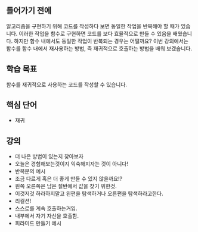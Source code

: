 ## 들어가기 전에

알고리즘을 구현하기 위해 코드를 작성하다 보면 동일한 작업을 반복해야 할 때가 있습니다. 이러한 작업을 함수로 구현하면 코드를 보다 효율적으로 만들 수 있음을 배웠습니다. 하지만 함수 내에서도 동일한 작업이 반복되는 경우는 어떨까요? 이번 강의에서는 함수를 함수 내에서 재사용하는 방법, 즉 재귀적으로 호출하는 방법을 배워 보겠습니다.

## 학습 목표

함수를 재귀적으로 사용하는 코드를 작성할 수 있습니다.

## 핵심 단어

- 재귀

## 강의

- 더 나은 방법이 있는지 찾아보자
- 오늘은 경험해보는것이지 익숙해지자는 것이 아니다!
- 반복문의 예시
- 조금 다르게 혹은 더 좋게 만들 수 있지 않을까요!?
- 왼쪽 오른쪽은 남은 절반에서 값을 찾기 위한것.
- 이것저것 하라하지말고 왼편을 탐색하거나 오른편을 탐색하라고한다.
- 리컬션!
- 스스로를 계속 호출하는거임.
- 내부에서 자기 자신을 호출함.
- 피라미드 만들기 예시
